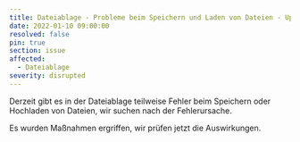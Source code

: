 ```yaml
---
title: Dateiablage - Probleme beim Speichern und Laden von Dateien - Update vom 11.01.2022
date: 2022-01-10 09:00:00
resolved: false
pin: true
section: issue
affected:
  - Dateiablage
severity: disrupted
---
```


Derzeit gibt es in der Dateiablage teilweise Fehler beim Speichern oder Hochladen von Dateien, wir suchen nach der Fehlerursache.

Es wurden Maßnahmen ergriffen, wir prüfen jetzt die Auswirkungen.
